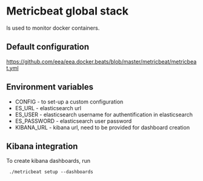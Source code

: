 # Metricbeat global stack 

Is used to monitor docker containers.

## Default configuration

https://github.com/eea/eea.docker.beats/blob/master/metricbeat/metricbeat.yml

## Environment variables

* CONFIG - to set-up a custom configuration
* ES_URL - elasticsearch url
* ES_USER - elasticsearch username for authentification in elasticsearch
* ES_PASSWORD - elasticsearch user password 
* KIBANA_URL - kibana url, need to be provided for dashboard creation


## Kibana integration

To create kibana dashboards, run 

     ./metricbeat setup --dashboards

